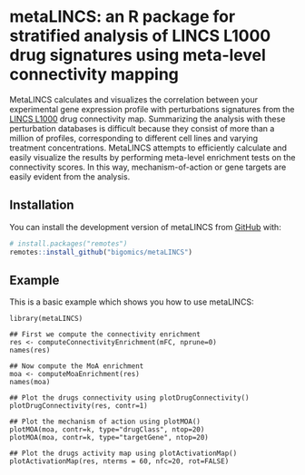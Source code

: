 # metaLINCS: an R package for stratified analysis of LINCS L1000 drug signatures using meta-level connectivity mapping

MetaLINCS calculates and visualizes the correlation between your
experimental gene expression profile with perturbations signatures
from the [LINCS L1000](https://lincsproject.org/LINCS/) drug
connectivity map. Summarizing the analysis with these perturbation
databases is difficult because they consist of more than a million of
profiles, corresponding to different cell lines and varying treatment
concentrations. MetaLINCS attempts to efficiently calculate and easily
visualize the results by performing meta-level enrichment tests on the
connectivity scores. In this way, mechanism-of-action or gene targets
are easily evident from the analysis.

## Installation

You can install the development version of metaLINCS from
[GitHub](https://github.com/) with:

``` r
# install.packages("remotes")
remotes::install_github("bigomics/metaLINCS")
```

## Example

This is a basic example which shows you how to use metaLINCS:

```{r}
library(metaLINCS)

## First we compute the connectivity enrichment    
res <- computeConnectivityEnrichment(mFC, nprune=0)
names(res)

## Now compute the MoA enrichment
moa <- computeMoaEnrichment(res) 
names(moa)

## Plot the drugs connectivity using plotDrugConnectivity()
plotDrugConnectivity(res, contr=1)

## Plot the mechanism of action using plotMOA()
plotMOA(moa, contr=k, type="drugClass", ntop=20)
plotMOA(moa, contr=k, type="targetGene", ntop=20)
    
## Plot the drugs activity map using plotActivationMap()
plotActivationMap(res, nterms = 60, nfc=20, rot=FALSE)
```
